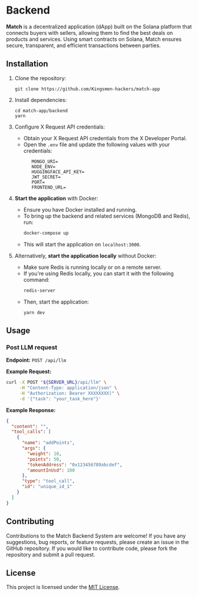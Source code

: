 # Backend

**Match** is a decentralized application (dApp) built on the Solana platform that connects buyers with sellers, allowing them to find the best deals on products and services. Using smart contracts on Solana, Match ensures secure, transparent, and efficient transactions between parties.

## Installation

1. Clone the repository:
   ```
   git clone https://github.com/Kingsmen-hackers/match-app
   ```
2. Install dependencies:
   ```
   cd match-app/backend
   yarn
   ```
3. Configure X Request API credentials:
   - Obtain your X Request API credentials from the X Developer Portal.
   - Open the `.env` file and update the following values with your credentials:
     ```
        MONGO_URI=
        NODE_ENV=
        HUGGINGFACE_API_KEY=
        JWT_SECRET=
        PORT=
        FRONTEND_URL=
     ```
4. **Start the application** with Docker:

   - Ensure you have Docker installed and running.
   - To bring up the backend and related services (MongoDB and Redis), run:
     ```bash
     docker-compose up
     ```
   - This will start the application on `localhost:3000`.

5. Alternatively, **start the application locally** without Docker:
   - Make sure Redis is running locally or on a remote server.
   - If you're using Redis locally, you can start it with the following command:
     ```bash
     redis-server
     ```
   - Then, start the application:
     ```
     yarn dev
     ```

## Usage

### Post LLM request

**Endpoint:** `POST /api/llm`

**Example Request:**

```bash
curl -X POST "${SERVER_URL}/api/llm" \
     -H "Content-Type: application/json" \
     -H "Authorization: Bearer XXXXXXXX)" \
     -d '{"task": "your_task_here"}'
```

**Example Response:**

```json
{
  "content": "",
  "tool_calls": [
    {
      "name": "addPoints",
      "args": {
        "weight": 10,
        "points": 50,
        "tokenAddress": "0x123456789abcdef",
        "amountInUsd": 100
      },
      "type": "tool_call",
      "id": "unique_id_1"
    }
  ]
}
```

## Contributing

Contributions to the Match Backend System are welcome! If you have any suggestions, bug reports, or feature requests, please create an issue in the GitHub repository. If you would like to contribute code, please fork the repository and submit a pull request.

## License

This project is licensed under the [MIT License](https://github.com/Kingsmen-hackers/match-app/blob/main/LICENSE).
